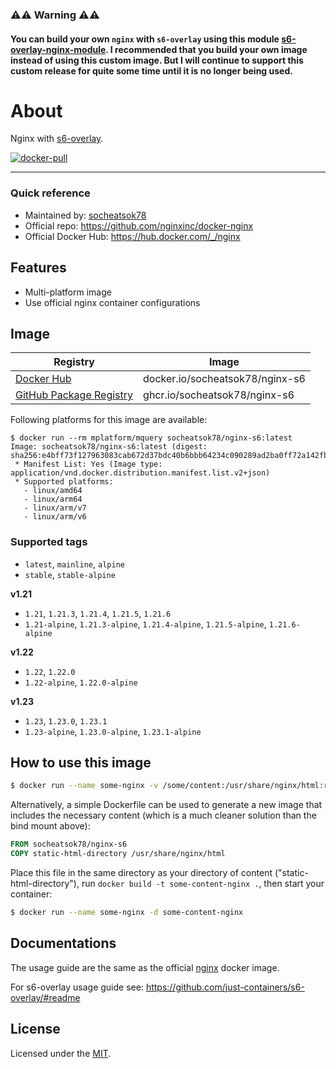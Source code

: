 ### :warning::warning: Warning :warning::warning:
#### You can build your own `nginx` with `s6-overlay` using this module [s6-overlay-nginx-module](https://github.com/socheatsok78/s6-overlay-nginx-module).  I recommended that you build your own image instead of using this custom image. But I will continue to support this custom release for quite some time until it is no longer being used.

# About

Nginx with [s6-overlay](https://github.com/just-containers/s6-overlay).

[![docker-pull](https://img.shields.io/docker/pulls/socheatsok78/nginx-s6)](https://hub.docker.com/r/socheatsok78/nginx-s6)

---

### Quick reference

- Maintained by: [socheatsok78](https://github.com/socheatsok78/docker-nginx-s6)
- Official repo: https://github.com/nginxinc/docker-nginx
- Official Docker Hub: https://hub.docker.com/_/nginx

## Features

- Multi-platform image
- Use official nginx container configurations

## Image

| Registry                                                                                           | Image                           |
| -------------------------------------------------------------------------------------------------- | ------------------------------- |
| [Docker Hub](https://hub.docker.com/r/socheatsok78/nginx-s6)                                       | docker.io/socheatsok78/nginx-s6 |
| [GitHub Package Registry](https://github.com/socheatsok78/docker-nginx-s6/pkgs/container/nginx-s6) | ghcr.io/socheatsok78/nginx-s6   |

Following platforms for this image are available:

```
$ docker run --rm mplatform/mquery socheatsok78/nginx-s6:latest
Image: socheatsok78/nginx-s6:latest (digest: sha256:e4bff73f127963083cab672d37bdc40b6bbb64234c090289ad2ba0ff72a142fb)
 * Manifest List: Yes (Image type: application/vnd.docker.distribution.manifest.list.v2+json)
 * Supported platforms:
   - linux/amd64
   - linux/arm64
   - linux/arm/v7
   - linux/arm/v6
```

### Supported tags

- `latest`, `mainline`, `alpine`
- `stable`, `stable-alpine`

**v1.21**
- `1.21`, `1.21.3`, `1.21.4`, `1.21.5`, `1.21.6`
- `1.21-alpine`, `1.21.3-alpine`, `1.21.4-alpine`, `1.21.5-alpine`, `1.21.6-alpine`

**v1.22**
- `1.22`, `1.22.0`
- `1.22-alpine`, `1.22.0-alpine`

**v1.23**
- `1.23`, `1.23.0`, `1.23.1`
- `1.23-alpine`, `1.23.0-alpine`, `1.23.1-alpine`

## How to use this image

```sh
$ docker run --name some-nginx -v /some/content:/usr/share/nginx/html:ro -d socheatsok78/nginx-s6
```

Alternatively, a simple Dockerfile can be used to generate a new image that includes the necessary content (which is a much cleaner solution than the bind mount above):

```Dockerfile
FROM socheatsok78/nginx-s6
COPY static-html-directory /usr/share/nginx/html
```

Place this file in the same directory as your directory of content ("static-html-directory"), run `docker build -t some-content-nginx .`, then start your container:

```sh
$ docker run --name some-nginx -d some-content-nginx
```

## Documentations

The usage guide are the same as the official [nginx](https://hub.docker.com/_/nginx) docker image.

For s6-overlay usage guide see: https://github.com/just-containers/s6-overlay/#readme

## License

Licensed under the [MIT](LICENSE).
